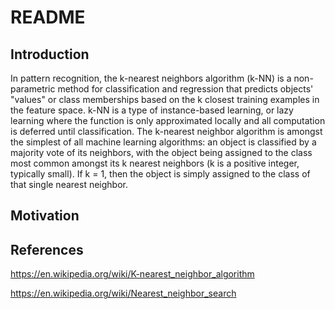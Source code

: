 README
===========================
Introduction
---------------------------
In pattern recognition, the k-nearest neighbors algorithm (k-NN) is a non-parametric method for classification and regression that predicts objects' "values" or class memberships based on the k closest training examples in the feature space. k-NN is a type of instance-based learning, or lazy learning where the function is only approximated locally and all computation is deferred until classification. The k-nearest neighbor algorithm is amongst the simplest of all machine learning algorithms: an object is classified by a majority vote of its neighbors, with the object being assigned to the class most common amongst its k nearest neighbors (k is a positive integer, typically small). If k = 1, then the object is simply assigned to the class of that single nearest neighbor.

Motivation
---------------------------


References
---------------------------
https://en.wikipedia.org/wiki/K-nearest_neighbor_algorithm

https://en.wikipedia.org/wiki/Nearest_neighbor_search